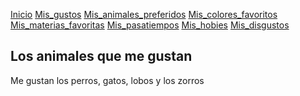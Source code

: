
[Inicio](index.md)  [Mis_gustos](./mis_gustos.md) [Mis_animales_preferidos](./mis_animales_preferidos.md) [Mis_colores_favoritos](./mis_colores_favoritos.md) [Mis_materias_favoritas](./mis_materias_favoritas.md) [Mis_pasatiempos](./mis_pasatiempos.md) [Mis_hobies](./mis_hobies.md) [Mis_disgustos](./mis_disgustos.md)

## Los animales que me gustan

Me gustan los perros, gatos, lobos y los zorros
